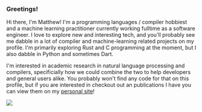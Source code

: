 ### Greetings!
Hi there, I'm Matthew! I'm a programming languages / compiler hobbiest and a machine learning practitioner currently working fulltime as a software engineer. I love to explore new and interesting tech, and you'll probably see me dabble in a lot of compiler and machine-learning related projects on my profile.  I'm primarily exploring Rust and C programming at the moment, but I also dabble in Python and sometimes Dart.

I'm interested in academic research in natural language processing and compilers, specificially how we could combine the two to help developers and general users alike. You probably won't find any code for that on this profile, but if you are interested in checkout out an publications I have you can view them on my [personal site](https://tamiyo.github.io/#/)!

<div>
<img align="center" src="https://github-readme-stats.vercel.app/api/top-langs/?username=tamiyo&langs_count=3&layout=compact&theme=dark&custom_title=Top Languages"/>
</div>
